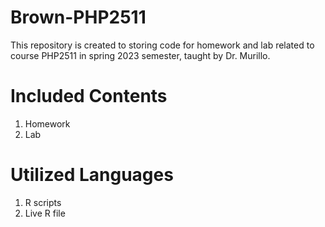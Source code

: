 # Brown-PHP2511
This repository is created to storing code for homework and lab related to course PHP2511 in spring 2023 semester, taught by Dr. Murillo.
# Included Contents
1. Homework
2. Lab 
# Utilized Languages
1. R scripts
2. Live R file

